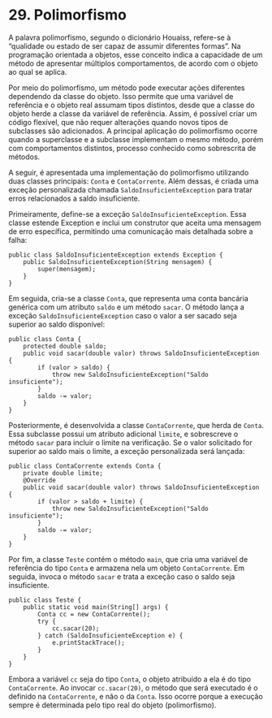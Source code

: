 # 29. Polimorfismo

A palavra polimorfismo, segundo o dicionário Houaiss, refere-se à “qualidade ou estado de ser capaz de assumir diferentes formas”. Na programação orientada a objetos, esse conceito indica a capacidade de um método de apresentar múltiplos comportamentos, de acordo com o objeto ao qual se aplica.

Por meio do polimorfismo, um método pode executar ações diferentes dependendo da classe do objeto. Isso permite que uma variável de referência e o objeto real assumam tipos distintos, desde que a classe do objeto herde a classe da variável de referência. Assim, é possível criar um código flexível, que não requer alterações quando novos tipos de subclasses são adicionados. A principal aplicação do polimorfismo ocorre quando a superclasse e a subclasse implementam o mesmo método, porém com comportamentos distintos, processo conhecido como sobrescrita de métodos.

A seguir, é apresentada uma implementação do polimorfismo utilizando duas classes principais: `Conta` e `ContaCorrente`. Além dessas, é criada uma exceção personalizada chamada `SaldoInsuficienteException` para tratar erros relacionados a saldo insuficiente.

Primeiramente, define-se a exceção `SaldoInsuficienteException`. Essa classe estende Exception e inclui um construtor que aceita uma mensagem de erro específica, permitindo uma comunicação mais detalhada sobre a falha:

```
public class SaldoInsuficienteException extends Exception {
    public SaldoInsuficienteException(String mensagem) {
        super(mensagem);
    }
}
```

Em seguida, cria-se a classe `Conta`, que representa uma conta bancária genérica com um atributo `saldo` e um método `sacar`. O método lança a exceção `SaldoInsuficienteException` caso o valor a ser sacado seja superior ao saldo disponível:

```
public class Conta {
    protected double saldo;
    public void sacar(double valor) throws SaldoInsuficienteException {
        if (valor > saldo) {
            throw new SaldoInsuficienteException("Saldo insuficiente");
        }
        saldo -= valor;
    }
}
```

Posteriormente, é desenvolvida a classe `ContaCorrente`, que herda de `Conta`. Essa subclasse possui um atributo adicional `limite`, e sobrescreve o método `sacar` para incluir o limite na verificação. Se o valor solicitado for superior ao saldo mais o limite, a exceção personalizada será lançada:

```
public class ContaCorrente extends Conta {
    private double limite;
    @Override
    public void sacar(double valor) throws SaldoInsuficienteException {
        if (valor > saldo + limite) {
            throw new SaldoInsuficienteException("Saldo insuficiente");
        }
        saldo -= valor;
    }
}
```

Por fim, a classe `Teste` contém o método `main`, que cria uma variável de referência do tipo `Conta` e armazena nela um objeto `ContaCorrente`. Em seguida, invoca o método `sacar` e trata a exceção caso o saldo seja insuficiente.

```
public class Teste {
    public static void main(String[] args) {
        Conta cc = new ContaCorrente();
        try {
            cc.sacar(20);
        } catch (SaldoInsuficienteException e) {
            e.printStackTrace();
        }
    }
}
```

Embora a variável `cc` seja do tipo `Conta`, o objeto atribuído a ela é do tipo `ContaCorrente`. Ao invocar `cc.sacar(20)`, o método que será executado é o definido na `ContaCorrente`, e não o da `Conta`. Isso ocorre porque a execução sempre é determinada pelo tipo real do objeto (polimorfismo).